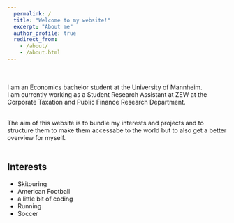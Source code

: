 ```yaml
---
  permalink: /
  title: "Welcome to my website!"
  excerpt: "About me"
  author_profile: true
  redirect_from: 
    - /about/
    - /about.html
---
```


<div style="text-align: initial">
<br> <br>
I am an Economics bachelor student at the University of Mannheim.<br>
I am currently working as a Student Research Assistant at ZEW at the Corporate Taxation and Public Finance Research Department.<br> <br>

The aim of this website is to bundle my interests and projects and to structure them to make them accessabe to the world but to also get a better overview for myself.
<br> <br>
</div>


## Interests
* Skitouring
* American Football
* a little bit of coding
* Running
* Soccer
